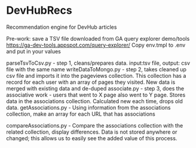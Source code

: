# DevHubRecs
 Recommendation engine for DevHub articles

Pre-work: save a TSV file downloaded from GA query explorer demo/tools
             https://ga-dev-tools.appspot.com/query-explorer/
          Copy env.tmpl to .env and put in your values

parseTsvToCsv.py - step 1, cleans/prepares data. input:tsv file, output: csv file with the same name
writeDataToMongo.py - step 2, takes cleaned up csv file and imports it into the pageviews collection.
                      This collection has a record for each user with an array of pages they visited.
                      New data is merged with existing data and de-duped
associate.py - step 3, does the associative work - users that went to X page also went to Y page. 
               Stores data in the associations collection. Calculated new each time, drops old data.
getAssociations.py - Using information from the associations collection, make an array for each URL that has associations


compareAssociations.py - Compare the associations collection with the related collection, display differences.
                         Data is not stored anywhere or changed; this allows us to easily see the added value
                         of this process.
